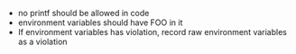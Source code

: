 - no printf should be allowed in code
- environment variables should have FOO in it
- If environment variables has violation, record raw environment variables as a violation
